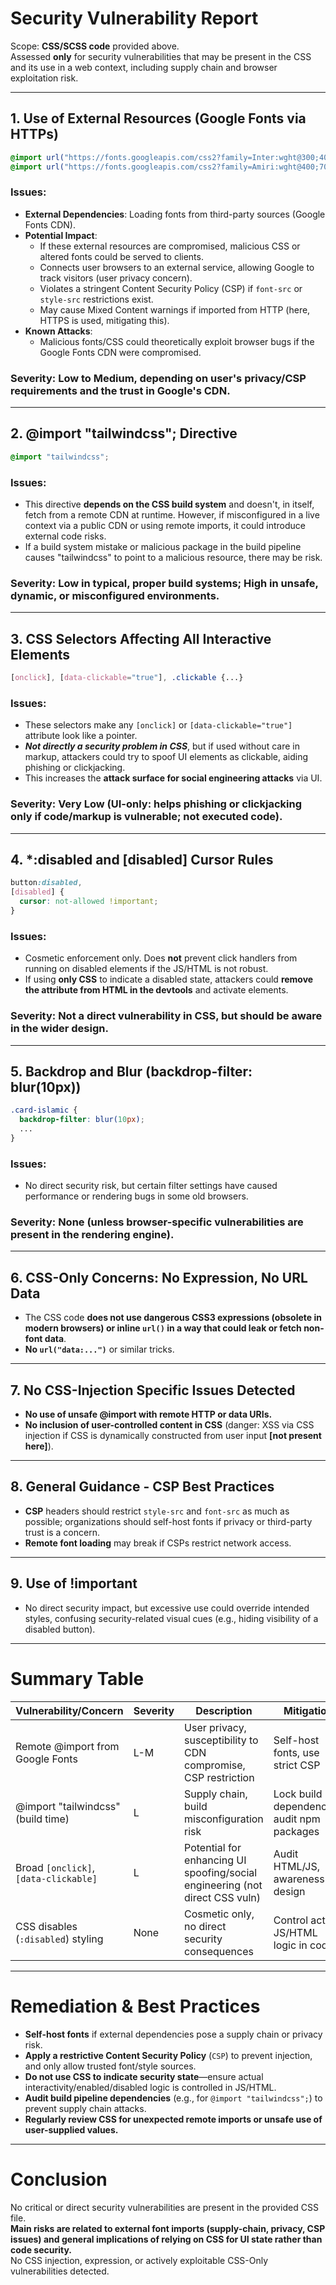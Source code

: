 # Security Vulnerability Report

Scope: **CSS/SCSS code** provided above.  
Assessed **only** for security vulnerabilities that may be present in the CSS and its use in a web context, including supply chain and browser exploitation risk.

---

## 1. **Use of External Resources (Google Fonts via HTTPs)**

```css
@import url("https://fonts.googleapis.com/css2?family=Inter:wght@300;400;500;600;700&display=swap");
@import url("https://fonts.googleapis.com/css2?family=Amiri:wght@400;700&display=swap");
```

### Issues:

- **External Dependencies**: Loading fonts from third-party sources (Google Fonts CDN).
- **Potential Impact**:
  - If these external resources are compromised, malicious CSS or altered fonts could be served to clients.
  - Connects user browsers to an external service, allowing Google to track visitors (user privacy concern).
  - Violates a stringent Content Security Policy (CSP) if `font-src` or `style-src` restrictions exist.
  - May cause Mixed Content warnings if imported from HTTP (here, HTTPS is used, mitigating this).
- **Known Attacks**:
  - Malicious fonts/CSS could theoretically exploit browser bugs if the Google Fonts CDN were compromised.

### Severity: **Low to Medium**, depending on user's privacy/CSP requirements and the trust in Google's CDN.

---

## 2. **@import "tailwindcss"; Directive**

```css
@import "tailwindcss";
```

### Issues:

- This directive **depends on the CSS build system** and doesn't, in itself, fetch from a remote CDN at runtime. However, if misconfigured in a live context via a public CDN or using remote imports, it could introduce external code risks.
- If a build system mistake or malicious package in the build pipeline causes "tailwindcss" to point to a malicious resource, there may be risk.

### Severity: **Low** in typical, proper build systems; **High** in unsafe, dynamic, or misconfigured environments.

---

## 3. **CSS Selectors Affecting All Interactive Elements**

```css
[onclick], [data-clickable="true"], .clickable {...}
```

### Issues:

- These selectors make any `[onclick]` or `[data-clickable="true"]` attribute look like a pointer.
- **_Not directly a security problem in CSS_**, but if used without care in markup, attackers could try to spoof UI elements as clickable, aiding phishing or clickjacking.
- This increases the **attack surface for social engineering attacks** via UI.

### Severity: **Very Low** (UI-only: helps phishing or clickjacking only if code/markup is vulnerable; not executed code).

---

## 4. **\*:disabled** and **[disabled]** Cursor Rules

```css
button:disabled,
[disabled] {
  cursor: not-allowed !important;
}
```

### Issues:

- Cosmetic enforcement only. Does **not** prevent click handlers from running on disabled elements if the JS/HTML is not robust.
- If using **only CSS** to indicate a disabled state, attackers could **remove the attribute from HTML in the devtools** and activate elements.

### Severity: **Not a direct vulnerability in CSS**, but should be aware in the wider design.

---

## 5. **Backdrop and Blur (backdrop-filter: blur(10px))**

```css
.card-islamic {
  backdrop-filter: blur(10px);
  ...
}
```

### Issues:

- No direct security risk, but certain filter settings have caused performance or rendering bugs in some old browsers.

### Severity: **None** (unless browser-specific vulnerabilities are present in the rendering engine).

---

## 6. **CSS-Only Concerns: No Expression, No URL Data**

- The CSS code **does not use dangerous CSS3 expressions (obsolete in modern browsers) or inline `url()` in a way that could leak or fetch non-font data**.
- **No `url("data:...")`** or similar tricks.

---

## 7. **No CSS-Injection Specific Issues Detected**

- **No use of unsafe @import with remote HTTP or data URIs.**
- **No inclusion of user-controlled content in CSS** (danger: XSS via CSS injection if CSS is dynamically constructed from user input **[not present here]**).

---

## 8. **General Guidance - CSP Best Practices**

- **CSP** headers should restrict `style-src` and `font-src` as much as possible; organizations should self-host fonts if privacy or third-party trust is a concern.
- **Remote font loading** may break if CSPs restrict network access.

---

## 9. **Use of !important**

- No direct security impact, but excessive use could override intended styles, confusing security-related visual cues (e.g., hiding visibility of a disabled button).

---

# Summary Table

| Vulnerability/Concern                 | Severity | Description                                                                  | Mitigation                                  |
| ------------------------------------- | -------- | ---------------------------------------------------------------------------- | ------------------------------------------- |
| Remote @import from Google Fonts      | L-M      | User privacy, susceptibility to CDN compromise, CSP restriction              | Self-host fonts, use strict CSP             |
| @import "tailwindcss" (build time)    | L        | Supply chain, build misconfiguration risk                                    | Lock build dependencies, audit npm packages |
| Broad `[onclick]`, `[data-clickable]` | L        | Potential for enhancing UI spoofing/social engineering (not direct CSS vuln) | Audit HTML/JS, awareness in design          |
| CSS disables (`:disabled`) styling    | None     | Cosmetic only, no direct security consequences                               | Control actual JS/HTML logic in code        |

---

# Remediation & Best Practices

- **Self-host fonts** if external dependencies pose a supply chain or privacy risk.
- **Apply a restrictive Content Security Policy** (`CSP`) to prevent injection, and only allow trusted font/style sources.
- **Do not use CSS to indicate security state**—ensure actual interactivity/enabled/disabled logic is controlled in JS/HTML.
- **Audit build pipeline dependencies** (e.g., for `@import "tailwindcss";`) to prevent supply chain attacks.
- **Regularly review CSS for unexpected remote imports or unsafe use of user-supplied values.**

---

# Conclusion

No critical or direct security vulnerabilities are present in the provided CSS file.  
**Main risks are related to external font imports (supply-chain, privacy, CSP issues) and general implications of relying on CSS for UI state rather than code security.**  
No CSS injection, expression, or actively exploitable CSS-Only vulnerabilities detected.
